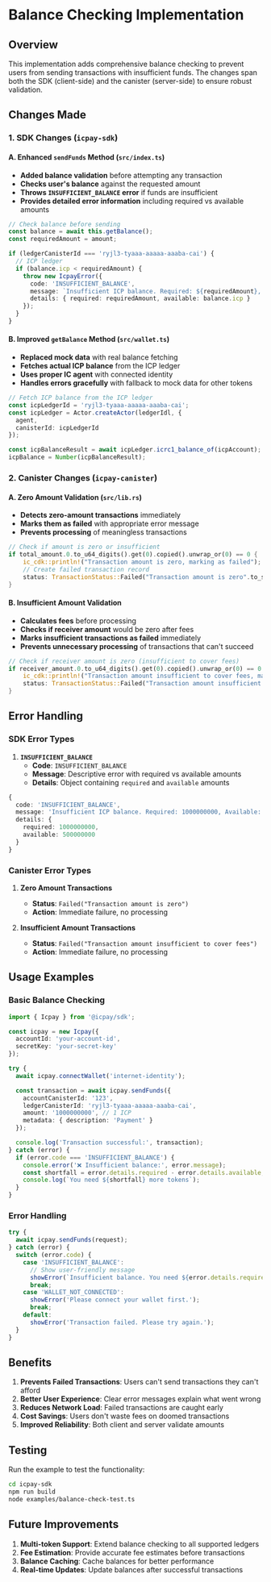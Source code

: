 # Balance Checking Implementation

## Overview

This implementation adds comprehensive balance checking to prevent users from sending transactions with insufficient funds. The changes span both the SDK (client-side) and the canister (server-side) to ensure robust validation.

## Changes Made

### 1. SDK Changes (`icpay-sdk`)

#### A. Enhanced `sendFunds` Method (`src/index.ts`)
- **Added balance validation** before attempting any transaction
- **Checks user's balance** against the requested amount
- **Throws `INSUFFICIENT_BALANCE` error** if funds are insufficient
- **Provides detailed error information** including required vs available amounts

```typescript
// Check balance before sending
const balance = await this.getBalance();
const requiredAmount = amount;

if (ledgerCanisterId === 'ryjl3-tyaaa-aaaaa-aaaba-cai') {
  // ICP ledger
  if (balance.icp < requiredAmount) {
    throw new IcpayError({
      code: 'INSUFFICIENT_BALANCE',
      message: `Insufficient ICP balance. Required: ${requiredAmount}, Available: ${balance.icp}`,
      details: { required: requiredAmount, available: balance.icp }
    });
  }
}
```

#### B. Improved `getBalance` Method (`src/wallet.ts`)
- **Replaced mock data** with real balance fetching
- **Fetches actual ICP balance** from the ICP ledger
- **Uses proper IC agent** with connected identity
- **Handles errors gracefully** with fallback to mock data for other tokens

```typescript
// Fetch ICP balance from the ICP ledger
const icpLedgerId = 'ryjl3-tyaaa-aaaaa-aaaba-cai';
const icpLedger = Actor.createActor(ledgerIdl, {
  agent,
  canisterId: icpLedgerId
});

const icpBalanceResult = await icpLedger.icrc1_balance_of(icpAccount);
icpBalance = Number(icpBalanceResult);
```

### 2. Canister Changes (`icpay-canister`)

#### A. Zero Amount Validation (`src/lib.rs`)
- **Detects zero-amount transactions** immediately
- **Marks them as failed** with appropriate error message
- **Prevents processing** of meaningless transactions

```rust
// Check if amount is zero or insufficient
if total_amount.0.to_u64_digits().get(0).copied().unwrap_or(0) == 0 {
    ic_cdk::println!("Transaction amount is zero, marking as failed");
    // Create failed transaction record
    status: TransactionStatus::Failed("Transaction amount is zero".to_string())
}
```

#### B. Insufficient Amount Validation
- **Calculates fees** before processing
- **Checks if receiver amount** would be zero after fees
- **Marks insufficient transactions as failed** immediately
- **Prevents unnecessary processing** of transactions that can't succeed

```rust
// Check if receiver amount is zero (insufficient to cover fees)
if receiver_amount.0.to_u64_digits().get(0).copied().unwrap_or(0) == 0 {
    ic_cdk::println!("Transaction amount insufficient to cover fees, marking as failed");
    status: TransactionStatus::Failed("Transaction amount insufficient to cover fees".to_string())
}
```

## Error Handling

### SDK Error Types

1. **`INSUFFICIENT_BALANCE`**
   - **Code**: `INSUFFICIENT_BALANCE`
   - **Message**: Descriptive error with required vs available amounts
   - **Details**: Object containing `required` and `available` amounts

```typescript
{
  code: 'INSUFFICIENT_BALANCE',
  message: 'Insufficient ICP balance. Required: 1000000000, Available: 500000000',
  details: {
    required: 1000000000,
    available: 500000000
  }
}
```

### Canister Error Types

1. **Zero Amount Transactions**
   - **Status**: `Failed("Transaction amount is zero")`
   - **Action**: Immediate failure, no processing

2. **Insufficient Amount Transactions**
   - **Status**: `Failed("Transaction amount insufficient to cover fees")`
   - **Action**: Immediate failure, no processing

## Usage Examples

### Basic Balance Checking

```typescript
import { Icpay } from '@icpay/sdk';

const icpay = new Icpay({
  accountId: 'your-account-id',
  secretKey: 'your-secret-key'
});

try {
  await icpay.connectWallet('internet-identity');

  const transaction = await icpay.sendFunds({
    accountCanisterId: '123',
    ledgerCanisterId: 'ryjl3-tyaaa-aaaaa-aaaba-cai',
    amount: '1000000000', // 1 ICP
    metadata: { description: 'Payment' }
  });

  console.log('Transaction successful:', transaction);
} catch (error) {
  if (error.code === 'INSUFFICIENT_BALANCE') {
    console.error('❌ Insufficient balance:', error.message);
    const shortfall = error.details.required - error.details.available;
    console.log(`You need ${shortfall} more tokens`);
  }
}
```

### Error Handling

```typescript
try {
  await icpay.sendFunds(request);
} catch (error) {
  switch (error.code) {
    case 'INSUFFICIENT_BALANCE':
      // Show user-friendly message
      showError(`Insufficient balance. You need ${error.details.required - error.details.available} more tokens.`);
      break;
    case 'WALLET_NOT_CONNECTED':
      showError('Please connect your wallet first.');
      break;
    default:
      showError('Transaction failed. Please try again.');
  }
}
```

## Benefits

1. **Prevents Failed Transactions**: Users can't send transactions they can't afford
2. **Better User Experience**: Clear error messages explain what went wrong
3. **Reduces Network Load**: Failed transactions are caught early
4. **Cost Savings**: Users don't waste fees on doomed transactions
5. **Improved Reliability**: Both client and server validate amounts

## Testing

Run the example to test the functionality:

```bash
cd icpay-sdk
npm run build
node examples/balance-check-test.ts
```

## Future Improvements

1. **Multi-token Support**: Extend balance checking to all supported ledgers
2. **Fee Estimation**: Provide accurate fee estimates before transactions
3. **Balance Caching**: Cache balances for better performance
4. **Real-time Updates**: Update balances after successful transactions